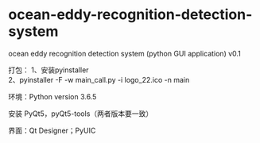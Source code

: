 # ocean-eddy-recognition-detection-system
ocean eddy recognition detection system (python GUI application) v0.1

打包：
1、安装pyinstaller  
2、pyinstaller -F -w main_call.py -i logo_22.ico -n main

环境：Python version 3.6.5

安装 PyQt5，pyQt5-tools（两者版本要一致）

界面：Qt Designer；PyUIC